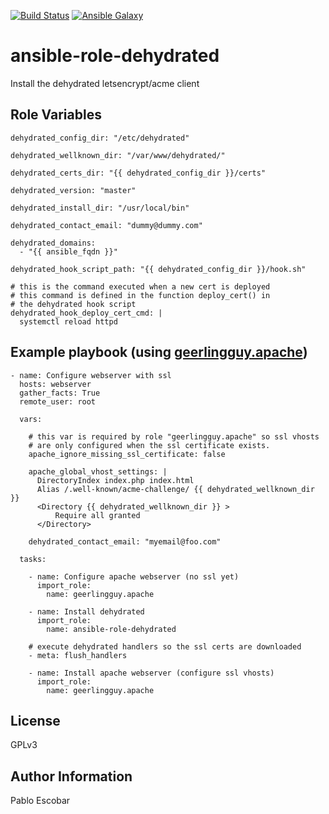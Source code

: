 [![Build Status](https://travis-ci.org/pescobar/ansible-role-dehydrated.svg?branch=master)](https://travis-ci.org/pescobar/ansible-role-dehydrated)
[![Ansible Galaxy](https://img.shields.io/badge/galaxy-pescobar.dehydrated-blue.svg)](https://galaxy.ansible.com/pescobar/dehydrated)

ansible-role-dehydrated
=========

Install the dehydrated letsencrypt/acme client

Role Variables
--------------
```
dehydrated_config_dir: "/etc/dehydrated"

dehydrated_wellknown_dir: "/var/www/dehydrated/"

dehydrated_certs_dir: "{{ dehydrated_config_dir }}/certs"

dehydrated_version: "master"

dehydrated_install_dir: "/usr/local/bin"

dehydrated_contact_email: "dummy@dummy.com"

dehydrated_domains:
  - "{{ ansible_fqdn }}"

dehydrated_hook_script_path: "{{ dehydrated_config_dir }}/hook.sh"

# this is the command executed when a new cert is deployed
# this command is defined in the function deploy_cert() in
# the dehydrated hook script
dehydrated_hook_deploy_cert_cmd: |
  systemctl reload httpd
```

Example playbook (using [geerlingguy.apache](https://galaxy.ansible.com/geerlingguy/apache))
---------------
```
- name: Configure webserver with ssl
  hosts: webserver
  gather_facts: True
  remote_user: root

  vars:

    # this var is required by role "geerlingguy.apache" so ssl vhosts
    # are only configured when the ssl certificate exists.
    apache_ignore_missing_ssl_certificate: false

    apache_global_vhost_settings: |
      DirectoryIndex index.php index.html
      Alias /.well-known/acme-challenge/ {{ dehydrated_wellknown_dir }}
      <Directory {{ dehydrated_wellknown_dir }} >
          Require all granted
      </Directory>

    dehydrated_contact_email: "myemail@foo.com"

  tasks:

    - name: Configure apache webserver (no ssl yet)
      import_role:
        name: geerlingguy.apache

    - name: Install dehydrated
      import_role:
        name: ansible-role-dehydrated

    # execute dehydrated handlers so the ssl certs are downloaded
    - meta: flush_handlers

    - name: Install apache webserver (configure ssl vhosts)
      import_role:
        name: geerlingguy.apache
```

License
-------

GPLv3

Author Information
------------------

Pablo Escobar
